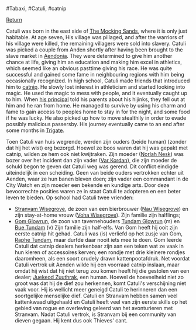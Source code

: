 #Tabaxi, #Catuli, #catnip

[ Return](Player%20Characters%20)


Catuli was born in the east side of [The Mocking Sands](The%20Mocking%20Sands.md), where it is only just habitable. At age seven, His village was pillaged, and after the warriors of his village were killed, the remaining villagers were sold into slavery. Catuli was picked a couple from Anden shortly after having been brought to the slave market in [Aendonia](Aendonia.md). They were determined to give him another chance at life, giving him an education and making him excel in athletics, which seemed like an obvious pasttime giving his race. He was quite successful and gained some fame in neighbouring regions with him being occasionally recognized. In high school, Catuli made friends that introduced him to [catnip](catnip.md). He slowly lost interest in athleticism and started looking into magic. He used the magic to mess with people, and it eventually caught up to him. When [his principal](Catuli%20Principal.md) told his parents about his hijinks, they fell out at him and he ran from home. He managed to survive by using his charm and fame to gain access to peoples home to stay in for the night, and some food if he was lucky. He also picked up how to move stealthily in order to evade possibly malicious passersby. His journey eventually came to an end after some months in [Trigate](Trigate.md).

Toen Catuli van huis wegrende, werden zijn ouders (beide human) (zonder dat hij het wist) erg bezorgd. Hoewel ze boos waren dat hij was gepakt met catnip, wilden ze hem ook niet kwijtraken. Zijn moeder ([Norlah Nesk](Norlah%20Nesk.md)) was bozer over het incident dan zijn vader ([Var Kordan](Var%20Kordan.md)), die zijn moeder de schuld begon te geven dat Catuli weg was gerend. Dit conflict eindigde uiteindelijk in een scheiding. Geen van beide ouders vertrokken echter uit Aenden, waar ze hun banen bleven doen; zijn vader een commandant in de City Watch en zijn moeder een bekende en kundige arts. Door deze bevoorrechte posities waren ze in staat Catuli te adopteren en een beter leven te bieden.
Op school had Catuli twee vrienden:
- [Stranvam Wisegrove](Stranvam%20Wisegrove.md), de zoon van een bierbrouwer ([Nau Wisegrove](Nau%20Wisegrove.md)) en zijn stay-at-home vrouw ([Voha Wisegrove](Voha%20Wisegrove.md)). Zijn familie zijn halflings;
- [Gom Glowrun](Gom%20Glowrun.md), de zoon van tavernehouders [Tundam Glowrun](Tundam%20Glowrun.md) (m) en [Bue Tundam](Bue%20Tundam.md) (v) Zijn familie zijn half-elfs.
Van Gom heeft hij ooit zijn eerste catnip hit gehad. Catuli was (is) verliefd op het zusje van Gom, [Raphe Tundam](Raphe%20Tundam.md), maar durfde daar nooit iets mee te doen.
Gom leerde Catuli dat catnip dealers herkenbaar zijn aan een teken wat ze vaak in hun kleren of accessoires kerven; een rondje met drie kleinere rondjes daaromheen, als een soort crudely drawn kattenpootafdruk.
Net voordat Catuli vertrok uit Aenden wilde hij een voorraad catnip inslaan, maar omdat hij wist dat hij niet terug zou komen heeft hij die gestolen van een dealer; [Juekeod Zuuthrak](Juekeod%20Zuuthrak.md), een human. Hoewel de hoeveelheid niet zo groot was dat hij de dief zou herkennen, komt Catuli's verschijning niet vaak voor. Hij is wellicht meer geneigd Catuli te herinneren dan een soortgelijke menselijke dief.
Catuli en Stranvam hebben samen veel kattenkwaad uitgehaald en Catuli heeft veel van zijn eerste skills op het gebied van rogue en overleving geleerd van het avonturieren met Stranvam. Nadat Catuli vertrok, is Stranvam bij een community van dieven gegaan. Hij kent dus ook Thieves' cant.